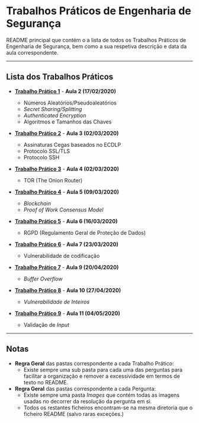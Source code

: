 # Trabalhos Práticos de Engenharia de Segurança

README principal que contém o a lista de todos os Trabalhos Práticos de Engenharia de Segurança, bem como a sua respetiva descrição e data da aula correspondente.

---

## Lista dos Trabalhos Práticos

- [**Trabalho Prático 1**](TP1) - **Aula 2 (17/02/2020)**
	- Números Aleatórios/Pseudoaleatórios
	- *Secret Sharing/Splitting*
	- *Authenticated Encryption* 
	- Algoritmos e Tamanhos das Chaves
	
- [**Trabalho Prático 2**](TP2) - **Aula 3 (02/03/2020)**
	- Assinaturas Cegas baseados no ECDLP
	- Protocolo SSL/TLS
	- Protocolo SSH

- [**Trabalho Prático 3**](TP3) - **Aula 4 (02/03/2020)**
	- TOR (The Onion Router)

- [**Trabalho Prático 4**](TP4) - **Aula 5 (09/03/2020)**
	- *Blockchain*
	- *Proof of Work Consensus Model*

- [**Trabalho Prático 5**](TP5) - **Aula 6 (16/03/2020)**
	- RGPD (Regulamento Geral de Proteção de Dados)

- [**Trabalho Prático 6**](TP6) - **Aula 7 (23/03/2020)**
	- Vulnerabilidade de codificação

- [**Trabalho Prático 7**](TP7) - **Aula 9 (20/04/2020)**
	- *Buffer Overflow*

- [**Trabalho Prático 8**](TP8) - **Aula 10 (27/04/2020)**
	- *Vulnerabilidade de Inteiros*

- [**Trabalho Prático 9**](TP9) - **Aula 11 (04/05/2020)**
	- Validação de *Input*

---

## Notas

- **Regra Geral** das pastas correspondente a cada Trabalho Prático:
  - Existe sempre uma sub pasta para cada uma das perguntas para facilitar a organização e remover a excessividade em termos de texto no README.
- **Regra Geral** das pastas correspondente a cada Pergunta:
  - Existe sempre uma pasta *Images* que contém todas as imagens usadas no decorrer da resolução da pergunta em si.
  - Todos os restantes ficheiros encontram-se na mesma diretoria que o ficheiro README (salvo raras exceções.)

